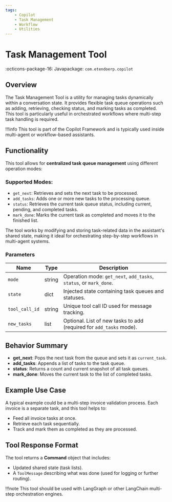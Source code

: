 ```yaml
---
tags:
    - Copilot
    - Task Management
    - Workflow
    - Utilities
---
```


# Task Management Tool

:octicons-package-16: Javapackage: `com.etendoerp.copilot`

## Overview

The Task Management Tool is a utility for managing tasks dynamically within a conversation state. It provides flexible task queue operations such as adding, retrieving, checking status, and marking tasks as completed. This tool is particularly useful in orchestrated workflows where multi-step task handling is required.

!!!info
    This tool is part of the Copilot Framework and is typically used inside multi-agent or workflow-based assistants.

## Functionality

This tool allows for **centralized task queue management** using different operation modes:

### Supported Modes:
- `get_next`: Retrieves and sets the next task to be processed.
- `add_tasks`: Adds one or more new tasks to the processing queue.
- `status`: Retrieves the current task queue status, including current, pending, and completed tasks.
- `mark_done`: Marks the current task as completed and moves it to the finished list.

The tool works by modifying and storing task-related data in the assistant's shared state, making it ideal for orchestrating step-by-step workflows in multi-agent systems.

### Parameters

| Name        | Type   | Description                                                                 |
|-------------|--------|-----------------------------------------------------------------------------|
| `mode`      | string | Operation mode: `get_next`, `add_tasks`, `status`, or `mark_done`.         |
| `state`     | dict   | Injected state containing task queues and statuses.                         |
| `tool_call_id` | string | Unique tool call ID used for message tracking.                           |
| `new_tasks` | list   | Optional. List of new tasks to add (required for `add_tasks` mode).         |

## Behavior Summary

- **get_next**: Pops the next task from the queue and sets it as `current_task`.
- **add_tasks**: Appends a list of tasks to the task queue.
- **status**: Returns a count and current snapshot of all task queues.
- **mark_done**: Moves the current task to the list of completed tasks.

## Example Use Case

A typical example could be a multi-step invoice validation process. Each invoice is a separate task, and this tool helps to:

- Feed all invoice tasks at once.
- Retrieve each task sequentially.
- Track and mark them as completed as they are processed.

## Tool Response Format

The tool returns a **Command** object that includes:

- Updated shared state (task lists).
- A `ToolMessage` describing what was done (used for logging or further routing).

!!!note
    This tool should be used with LangGraph or other LangChain multi-step orchestration engines.